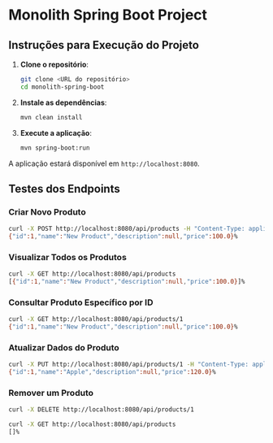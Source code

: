 
# Monolith Spring Boot Project

## Instruções para Execução do Projeto

1. **Clone o repositório**:
    ```sh
    git clone <URL do repositório>
    cd monolith-spring-boot
    ```

2. **Instale as dependências**:
    ```sh
    mvn clean install
    ```

3. **Execute a aplicação**:
    ```sh
    mvn spring-boot:run
    ```

A aplicação estará disponível em `http://localhost:8080`.

## Testes dos Endpoints

### Criar Novo Produto
```sh
curl -X POST http://localhost:8080/api/products -H "Content-Type: application/json" -d '{"name": "New Product", "price": 100.0}'
{"id":1,"name":"New Product","description":null,"price":100.0}%
```

### Visualizar Todos os Produtos
```sh
curl -X GET http://localhost:8080/api/products
[{"id":1,"name":"New Product","description":null,"price":100.0}]%
```

### Consultar Produto Específico por ID
```sh
curl -X GET http://localhost:8080/api/products/1
{"id":1,"name":"New Product","description":null,"price":100.0}% 
```

### Atualizar Dados do Produto
```sh
curl -X PUT http://localhost:8080/api/products/1 -H "Content-Type: application/json" -d '{"name": "Apple", "price": 120.0}'
{"id":1,"name":"Apple","description":null,"price":120.0}%
```

### Remover um Produto
```sh
curl -X DELETE http://localhost:8080/api/products/1
```

```sh
curl -X GET http://localhost:8080/api/products
[]%
```
